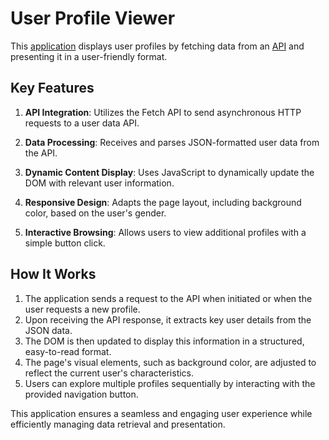 # User Profile Viewer

This [application](https://jasanpreetsidhu.github.io/User-Profile-Viewer/) displays user profiles by fetching data from an [API](https://randomuser.me) and presenting it in a user-friendly format.

## Key Features

1. **API Integration**: Utilizes the Fetch API to send asynchronous HTTP requests to a user data API.

2. **Data Processing**: Receives and parses JSON-formatted user data from the API.

3. **Dynamic Content Display**: Uses JavaScript to dynamically update the DOM with relevant user information.

4. **Responsive Design**: Adapts the page layout, including background color, based on the user's gender.

5. **Interactive Browsing**: Allows users to view additional profiles with a simple button click.

## How It Works

1. The application sends a request to the API when initiated or when the user requests a new profile.
2. Upon receiving the API response, it extracts key user details from the JSON data.
3. The DOM is then updated to display this information in a structured, easy-to-read format.
4. The page's visual elements, such as background color, are adjusted to reflect the current user's characteristics.
5. Users can explore multiple profiles sequentially by interacting with the provided navigation button.

This application ensures a seamless and engaging user experience while efficiently managing data retrieval and presentation.
